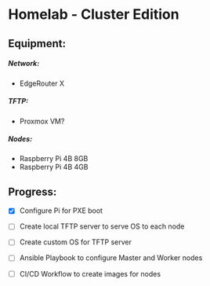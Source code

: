 
# Homelab - Cluster Edition

## Equipment: 

#####   Network:
-   EdgeRouter X

#####   TFTP:
-   Proxmox VM?

#####   Nodes:
- Raspberry Pi 4B 8GB
- Raspberry Pi 4B 4GB

## Progress:
- [x]   Configure Pi for PXE boot
- [ ]   Create local TFTP server to serve OS to each node
- [ ]   Create custom OS for TFTP server
  - [ ]   Ansible Playbook to configure Master and Worker nodes
  - [ ]   CI/CD Workflow to create images for nodes

